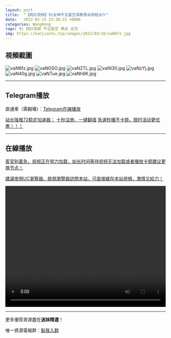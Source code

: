 ```yaml
---
layout: post
title:  "【网红视频】91女神不见星空调教黑丝狗链女仆"
date:   2022-03-15 23:30:22 +0800
categories: WangHong
tags: 91 网红视频 不见星空 黑丝 足交
img: https://kanjiantu.top/images/2022/03/16/vaN6fz.jpg
---
```



## 視頻截圖

![vaN6fz.jpg](https://kanjiantu.top/images/2022/03/16/vaN6fz.jpg)
![vaNGSO.jpg](https://kanjiantu.top/images/2022/03/16/vaNGSO.jpg)
![vaN2TL.jpg](https://kanjiantu.top/images/2022/03/16/vaN2TL.jpg)
![vaNl30.jpg](https://kanjiantu.top/images/2022/03/16/vaNl30.jpg)
![vaNzYj.jpg](https://kanjiantu.top/images/2022/03/16/vaNzYj.jpg)
![vaN40g.jpg](https://kanjiantu.top/images/2022/03/16/vaN40g.jpg)
![vaNTue.jpg](https://kanjiantu.top/images/2022/03/16/vaNTue.jpg)
![vaNh6K.jpg](https://kanjiantu.top/images/2022/03/16/vaNh6K.jpg)

* * *
## Telegram播放

直通車（需翻墻）：[Telegram在線播放](https://t.me/mimeijingxuan/57)

<u>站长强推72稳定加速器：</u> [十秒注册、一键翻墙](https://www.mimei.blog/skip/vpn.html)
<u>急速秒播不卡顿，限时活动更优惠！！！</u>
* * *
## 在線播放
<u>客官别着急，视频正在努力加载，如长时间等待视频无法加载或者播放卡顿建议更换节点！</u>

<u>建議使用UC瀏覽器、歐朋瀏覽器訪問本站，可直接緩存本站視頻，激情又給力！</u>
<center><video src="https://cdn.publer.io/uploads/videos/6245f1a9db279732fb55ba75/beeb50f7e1231128c8de09dc09c12945.mp4" width="100%" height="380px"  controls="controls"></video></center>

* * *
更多優質資源盡在**迷妹精選**！

唯一資源電報群：[點我入群](https://t.me/mimeijingxuan)


